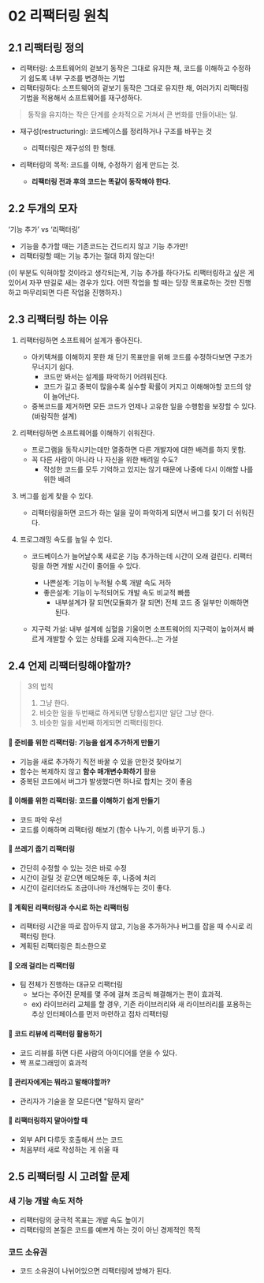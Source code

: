 # 02 리팩터링 원칙

## 2.1 리팩터링 정의
- 리팩터링: 소프트웨어의 겉보기 동작은 그대로 유지한 채, 코드를 이해하고 수정하기 쉽도록 내부 구조를 변경하는 기법
- 리팩터링하다: 소프트웨어의 겉보기 동작은 그대로 유지한 채, 여러가지 리팩터링 기법을 적용해서 소프트웨어를 재구성하다.

> 동작을 유지하는 작은 단계를 순차적으로 거쳐서 큰 변화를 만들어내는 일.

- 재구성(restructuring): 코드베이스를 정리하거나 구조를 바꾸는 것
  - 리팩터링은 재구성의 한 형태.

- 리팩터링의 목적: 코드를 이해, 수정하기 쉽게 만드는 것.
  - __리팩터링 전과 후의 코드는 똑같이 동작해야 한다.__

## 2.2 두개의 모자
‘기능 추가’ vs ‘리팩터링’

- 기능을 추가할 때는 기존코드는 건드리지 않고 기능 추가만!
- 리팩터링할 때는 기능 추가는 절대 하지 않는다!

(이 부분도 익혀야할 것이라고 생각되는게, 기능 추가를 하다가도 리팩터링하고 싶은 게 있어서 자꾸 딴길로 새는 경우가 있다. 어떤 작업을 할 때는 당장 목표로하는 것만 진행하고 마무리되면 다른 작업을 진행하자.)

## 2.3 리팩터링 하는 이유

1. 리팩터링하면 소프트웨어 설계가 좋아진다.</br>
    - 아키텍쳐를 이해하지 못한 채 단기 목표만을 위해 코드를 수정하다보면 구조가 무너지기 쉽다. 
      - 코드만 봐서는 설계를 파악하기 어려워진다.
      - 코드가 길고 중복이 많을수록 실수할 확률이 커지고 이해해야할 코드의 양이 늘어난다.
    - 중복코드를 제거하면 모든 코드가 언제나 고유한 일을 수행함을 보장할 수 있다. (바람직한 설계)</br>

2.  리팩터링하면 소프트웨어를 이해하기 쉬워진다.</br>
    - 프로그램을 동작시키는데만 열중하면 다른 개발자에 대한 배려를 하지 못함.
    - 꼭 다른 사람이 아니라 나 자신을 위한 배려일 수도?
      - 작성한 코드를 모두 기억하고 있지는 않기 때문에 나중에 다시 이해할 나를 위한 배려

3.  버그를 쉽게 찾을 수 있다.</br>
	  - 리팩터링을하면 코드가 하는 일을 깊이 파악하게 되면서 버그를 찾기 더 쉬워진다.

4. 프로그래밍 속도를 높일 수 있다.</br>
    - 코드베이스가 늘어날수록 새로운 기능 추가하는데 시간이 오래 걸린다. 리팩터링을 하면 개발 시간이 줄어들 수 있다.
      - 나쁜설계: 기능이 누적될 수록 개발 속도 저하
      - 좋은설계: 기능이 누적되어도 개발 속도 비교적 빠름
        - 내부설계가 잘 되면(모듈화가 잘 되면) 전체 코드 중 일부만 이해하면 된다. 

    - 지구력 가설: 내부 설계에 심혈을 기울이면 소프트웨어의 지구력이 높아져서 빠르게 개발할 수 있는 상태를 오래 지속한다…는 가설

## 2.4 언제 리팩터링해야할까?

> 3의 법칙
> 1.  그냥 한다.
> 2. 비슷한 일을 두번째로 하게되면 당황스럽지만 일단 그냥 한다.
> 3. 비슷한 일을 세번째 하게되면 리팩터링한다.
 
#### 💛 준비를 위한 리팩터링: 기능을 쉽게 추가하게 만들기
- 기능을 새로 추가하기 직전 바꿀 수 있을 만한것 찾아보기
- 함수는 복제하지 않고 **함수 매개변수화하기** 활용
- 중복된 코드에서 버그가 발생했다면 하나로 합치는 것이 좋음

#### 💛 이해를 위한 리팩터링: 코드를 이해하기 쉽게 만들기
- 코드 파악 우선
- 코드를 이해하며 리팩터링 해보기 (함수 나누기, 이름 바꾸기 등..)

#### 💛 쓰레기 줍기 리팩터링
- 간단히 수정할 수 있는 것은 바로 수정
- 시간이 걸릴 것 같으면 메모해둔 후, 나중에 처리
- 시간이 걸리더라도 조금이나마 개선해두는 것이 좋다.

#### 💛 계획된 리팩터링과 수시로 하는 리팩터링
- 리팩터링 시간을 따로 잡아두지 않고, 기능을 추가하거나 버그를 잡을 때 수시로 리팩터링 한다.
- 계획된 리팩터링은 최소한으로

#### 💛 오래 걸리는 리팩터링
- 팀 전체가 진행하는 대규모 리팩터링
	- 보다는 주어진 문제를 몇 주에 걸쳐 조금씩 해결해가는 편이 효과적.
	- ex) 라이브러리 교체를 할 경우, 기존 라이브러리와 새 라이브러리를 포용하는 추상 인터페이스를 먼저 마련하고 점차 리팩터링

#### 💛 코드 리뷰에 리팩터링 활용하기
- 코드 리뷰를 하면 다른 사람의 아이디어를 얻을 수 있다.
- 짝 프로그래밍이 효과적

#### 💛 관리자에게는 뭐라고 말해야할까?
- 관리자가 기술을 잘 모른다면 "말하지 말라"

#### 💛 리팩터링하지 말아야할 때
- 외부 API 다루듯 호출해서 쓰는 코드
- 처음부터 새로 작성하는 게 쉬울 때


## 2.5 리팩터링 시 고려할 문제

### 새 기능 개발 속도 저하
- 리팩터링의 궁극적 목표는 개발 속도 높이기
- 리팩터링의 본질은 코드를 예쁘게 하는 것이 아닌 경제적인 목적

### 코드 소유권
- 코드 소유권이 나뉘어있으면 리팩터링에 방해가 된다.
